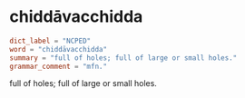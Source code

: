 # chiddāvacchidda

``` toml
dict_label = "NCPED"
word = "chiddāvacchidda"
summary = "full of holes; full of large or small holes."
grammar_comment = "mfn."
```

full of holes; full of large or small holes.

